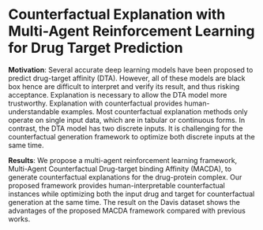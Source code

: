 # Counterfactual Explanation with Multi-Agent Reinforcement Learning for Drug Target Prediction

**Motivation**: Several accurate deep learning models have been
proposed to predict drug-target affinity (DTA). However, all of these
models are black box hence are difficult to interpret and verify its
result, and thus risking acceptance. Explanation is necessary to allow
the DTA model more trustworthy. Explanation with counterfactual provides
human-understandable examples. Most counterfactual explanation methods
only operate on single input data, which are in tabular or continuous
forms. In contrast, the DTA model has two discrete inputs. It is challenging
for the counterfactual generation framework to optimize both discrete
inputs at the same time.

**Results**: We propose a multi-agent reinforcement learning
framework, Multi-Agent Counterfactual Drug-target binding Affinity
(MACDA), to generate counterfactual explanations for the drug-protein
complex. Our proposed framework provides human-interpretable counterfactual
instances while optimizing both the input drug and target for counterfactual
generation at the same time. The result on the Davis dataset shows
the advantages of the proposed MACDA framework compared with previous
works. 

